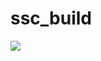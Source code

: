# ssc_build

[![](https://images.microbadger.com/badges/image/gjacquenot/ssc_build.svg)](https://microbadger.com/images/gjacquenot/ssc_build "ssc_build")

